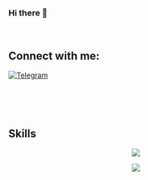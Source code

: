 ### Hi there 👋

<!--
**FarFarHmzjvrn/FarFarHmzjvrn** is a ✨ _special_ ✨ repository because its `README.md` (this file) appears on your GitHub profile.

Here are some ideas to get you started:

- 🔭 I’m currently working on ...
- 🌱 I’m currently learning ...
- 👯 I’m looking to collaborate on ...
- 🤔 I’m looking for help with ...
- 💬 Ask me about ...
- 📫 How to reach me: ...
- 😄 Pronouns: ...
- ⚡ Fun fact: ...
-->



<br>
<h2>Connect with me:</h2>

  [![Telegram][4.2]][4]



[3.2]: https://s4.uupload.ir/files/instagram_6djz.png
[4.2]: https://s4.uupload.ir/files/telegram_q47u.png



[3]: https://www.instagram.com/farnaz
[4]: https://telegram.me/FarFarHmzjvrn


<br>
<br>

<br>
<h2>Skills</h2>

<p align="center">
  <a href="https://skillicons.dev">
    <img src="https://skillicons.dev/icons?i=git,vscode,python,linux" />
  </a>
</p>
<p align="center">
  <a href="https://skillicons.dev">
    <img src="https://skillicons.dev/icons?i=python,github,vscode,linux" />
  </a>
</p>













<!-- <details close="true"> -->
  <!-- <summary><b>:gear: &nbsp;Git statistics</b></summary> -->

 <!-- ![](./profile-3d-contrib/profile-night-rainbow.svg) -->
 
  <!-- <div align="center"> -->
  <!-- <img height="150px" src="https://github-readme-stats.vercel.app/api?username=FarFarHmzjvrn&show_icons=true&theme=highcontrast" /> -->
  <!-- <img height="150px" src="https://github-readme-stats.vercel.app/api/top-langs/?username=FarFarHmzjvrn&hide=html&layout=compact&theme=highcontrast" /> -->
 <!-- </div> -->
 
 
 <!-- </details> -->

